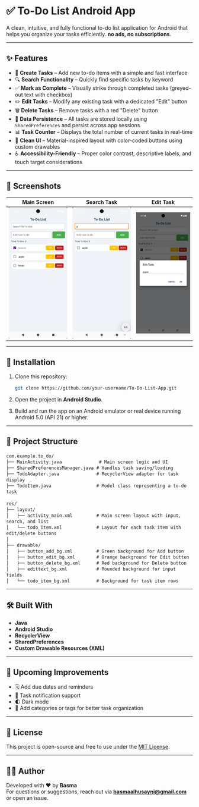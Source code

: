 # ✅ To-Do List Android App

A clean, intuitive, and fully functional to-do list application for Android that helps you organize your tasks efficiently. **no ads, no subscriptions**.

---

## ✨ Features

- 📝 **Create Tasks** – Add new to-do items with a simple and fast interface  
- 🔍 **Search Functionality** – Quickly find specific tasks by keyword  
- ✅ **Mark as Complete** – Visually strike through completed tasks (greyed-out text with checkbox)  
- ✏️ **Edit Tasks** – Modify any existing task with a dedicated "Edit" button  
- 🗑️ **Delete Tasks** – Remove tasks with a red "Delete" button  
- 🔄 **Data Persistence** – All tasks are stored locally using `SharedPreferences` and persist across app sessions  
- 📊 **Task Counter** – Displays the total number of current tasks in real-time  
- 🎨 **Clean UI** – Material-inspired layout with color-coded buttons using custom drawables  
- ♿ **Accessibility-Friendly** – Proper color contrast, descriptive labels, and touch target considerations

---

## 📱 Screenshots

| Main Screen | Search Task | Edit Task |
|-------------|-------------|-----------|
| ![Main Screen](screenshots/main-ui.png) | ![Search Task](screenshots/search.png) | ![Edit Task](screenshots/edit.png) |

---

## 🚀 Installation

1. Clone this repository:
   ```bash
   git clone https://github.com/your-username/To-Do-List-App.git
   ```

2. Open the project in **Android Studio**.

3. Build and run the app on an Android emulator or real device running Android 5.0 (API 21) or higher.

---

## 📂 Project Structure

```
com.example.to_do/
├── MainActivity.java              # Main screen logic and UI
├── SharedPreferencesManager.java # Handles task saving/loading
├── TodoAdapter.java              # RecyclerView adapter for task display
├── TodoItem.java                 # Model class representing a to-do task

res/
├── layout/
│   ├── activity_main.xml         # Main screen layout with input, search, and list
│   └── todo_item.xml             # Layout for each task item with edit/delete buttons
│
├── drawable/
│   ├── button_add_bg.xml         # Green background for Add button
│   ├── button_edit_bg.xml        # Orange background for Edit button
│   ├── button_delete_bg.xml      # Red background for Delete button
│   ├── edittext_bg.xml           # Rounded background for input fields
│   └── todo_item_bg.xml          # Background for task item rows
```

---

## 🛠️ Built With

- **Java**
- **Android Studio**
- **RecyclerView**
- **SharedPreferences**
- **Custom Drawable Resources (XML)**

---

## 📌 Upcoming Improvements

- 🗓️ Add due dates and reminders  
- 🔔 Task notification support  
- 🌓 Dark mode  
- 🧠 Add categories or tags for better task organization

---

## 📄 License

This project is open-source and free to use under the [MIT License](LICENSE).

---

## 🙋‍♀️ Author

Developed with ❤️ by **Basma**  
For questions or suggestions, reach out via **basmaalhusayni@gmail.com** or open an issue.

